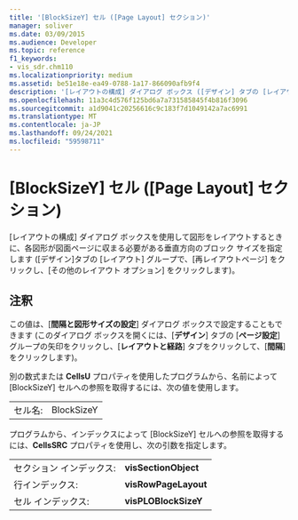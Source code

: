 ```yaml
---
title: '[BlockSizeY] セル ([Page Layout] セクション)'
manager: soliver
ms.date: 03/09/2015
ms.audience: Developer
ms.topic: reference
f1_keywords:
- vis_sdr.chm110
ms.localizationpriority: medium
ms.assetid: be51e18e-ea49-0788-1a17-866090afb9f4
description: '[レイアウトの構成] ダイアログ ボックス ([デザイン] タブの [レイアウト] グループで、[Re-Layout ページ] をクリックし、[その他のレイアウト オプション] をクリックして、 [レイアウトの構成] ダイアログ ボックスを使用して図形をレイアウトするときに、各図形が図面ページに収まる領域である垂直方向のブロック サイズを指定します。'
ms.openlocfilehash: 11a3c4d576f125bd6a7a731585845f4b816f3096
ms.sourcegitcommit: a1d9041c20256616c9c183f7d1049142a7ac6991
ms.translationtype: MT
ms.contentlocale: ja-JP
ms.lasthandoff: 09/24/2021
ms.locfileid: "59598711"
---
```

# <a name="blocksizey-cell-page-layout-section"></a>[BlockSizeY] セル ([Page Layout] セクション)

[レイアウトの構成] ダイアログ ボックスを使用して図形をレイアウトするときに、各図形が図面ページに収まる必要がある垂直方向のブロック サイズを指定します ([デザイン]タブの [レイアウト] グループで、[再レイアウトページ] をクリックし、[その他のレイアウト オプション] をクリックします)。  
  
## <a name="remarks"></a>注釈

この値は、[**間隔と図形サイズの設定**] ダイアログ ボックスで設定することもできます (このダイアログ ボックスを開くには、[**デザイン**] タブの [**ページ設定**] グループの矢印をクリックし、[**レイアウトと経路**] タブをクリックして、[**間隔**] をクリックします)。
  
別の数式または **CellsU** プロパティを使用したプログラムから、名前によって [BlockSizeY] セルへの参照を取得するには、次の値を使用します。 
  
|||
|:-----|:-----|
| セル名:  <br/> | BlockSizeY  <br/> |
   
プログラムから、インデックスによって [BlockSizeY] セルへの参照を取得するには、**CellsSRC** プロパティを使用し、次の引数を指定します。 
  
|||
|:-----|:-----|
| セクション インデックス:  <br/> |**visSectionObject** <br/> |
| 行インデックス:  <br/> |**visRowPageLayout** <br/> |
| セル インデックス:  <br/> |**visPLOBlockSizeY** <br/> |
   

